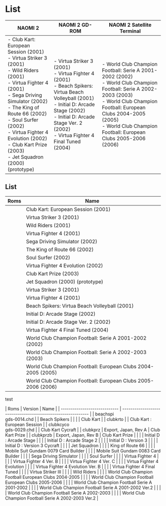 # List



|       NAOMI 2                  |  NAOMI 2 GD-ROM                |  NAOMI 2 Satellite Terminal    |
| ------------------------------ | ------------------------------ | ------------------------------ |
| - Club Kart: European Session (2001)  <br /> - Virtua Striker 3 (2001)  <br /> - Wild Riders (2001)  <br /> - Virtua Fighter 4 (2001)  <br /> - Sega Driving Simulator (2002)  <br /> - The King of Route 66 (2002)  <br /> - Soul Surfer (2002)  <br /> - Virtua Fighter 4 Evolution (2002)  <br /> - Club Kart Prize (2003)  <br /> - Jet Squadron (2000) (prototype)  | - Virtua Striker 3 (2001)  <br /> - Virtua Fighter 4 (2001)  <br /> - Beach Spikers: Virtua Beach Volleyball (2001)  <br /> - Initial D: Arcade Stage (2002)  <br /> - Initial D: Arcade Stage Ver. 2 (2002)  <br /> - Virtua Fighter 4 Final Tuned (2004)  <br /> | - World Club Champion Football: Serie A 2001-2002 (2002)  <br /> - World Club Champion Football: Serie A 2002-2003 (2003)  <br /> - World Club Champion Football: European Clubs 2004-2005 (2005)  <br /> - World Club Champion Football: European Clubs 2005-2006 (2006)  <br /> | 
	



## List

	
 | Roms        | Name                                                          |
 | ----------- | ------------------------------------------------------------- |
 |             | Club Kart: European Session (2001)                            |
 |             | Virtua Striker 3 (2001)                                       |
 |             | Wild Riders (2001)                                            |
 |             | Virtua Fighter 4 (2001)                                       |
 |             | Sega Driving Simulator (2002)                                 |
 |             | The King of Route 66 (2002)                                   |
 |             | Soul Surfer (2002)                                            |
 |             | Virtua Fighter 4 Evolution (2002)                             |
 |             | Club Kart Prize (2003)                                        |
 |             | Jet Squadron (2000) (prototype)                               |
 |             | Virtua Striker 3 (2001)                                       |
 |             | Virtua Fighter 4 (2001)                                       |
 |             | Beach Spikers: Virtua Beach Volleyball (2001)                 |
 |             | Initial D: Arcade Stage (2002)                                |
 |             | Initial D: Arcade Stage Ver. 2 (2002)                         |
 |             | Virtua Fighter 4 Final Tuned (2004)                           |
 |             | World Club Champion Football: Serie A 2001-2002 (2002)        |
 |             | World Club Champion Football: Serie A 2002-2003 (2003)        |
 |             | World Club Champion Football: European Clubs 2004-2005 (2005) |
 |             | World Club Champion Football: European Clubs 2005-2006 (2006) |
















 test



 
| Roms                          | Version      | Name                                                          |
| ----------------------------- | ------------------------------------------------------------- |
| beachspi <br /> gds-0014.chd |   | Beach Spikers                                         |
|                |  | Club Kart                                             |
| clubkrto                |      | Club Kart : European Session                          |
| clubkcyco <br /> gds-0029.chd | | Club Kart Cycraft                                     |
| clubkprz                     | Export, Japan, Rev A  | Club Kart Prize                                       |
| clubkprzb                    | Export, Japan, Rev B  | Club Kart Prize                                       |
|               |   | Initial D : Arcade Stage                              |
|               |   | Initial D : Arcade Stage 2                            |
|               |   | Initial D : Version 3                                 |
|               |   | Initial D : Version 3 Cycraft                         |
|               |   | Jet Squadron                                          |
|               |   | King of Route 66                                      |
|               |   | Mobile Suit Gundam 0079 Card Builder                  |
|               |   | Mobile Suit Gundam 0083 Card Builder                  |
|               |   | Sega Driving Simulator                                |
|               |   | Soul Surfer                                           |
|               |   | Virtua Fighter 4                                      |
|               |   | Virtua Fighter 4 Ver. B                               |
|               |   | Virtua Fighter 4 Ver. C                               |
|               |   | Virtua Fighter 4 Evolution                            |
|               |   | Virtua Fighter 4 Evolution Ver. B                     |
|               |   | Virtua Fighter 4 Final Tuned                          |
|               |   | Virtua Striker III                                    |
|               |   | Wild Riders                                           |
|               |   | World Club Champion Football European Clubs 2004-2005 | 
|               |   | World Club Champion Football European Clubs 2005-2006 | 
|               |   | World Club Champion Football Serie A 2001-2002        |
|               |   | World Club Champion Football Serie A 2001-2002 Ver.2  |
|               |   | World Club Champion Football Serie A 2002-2003        |
|               |   | World Club Champion Football Serie A 2002-2003 Ver.2  |

